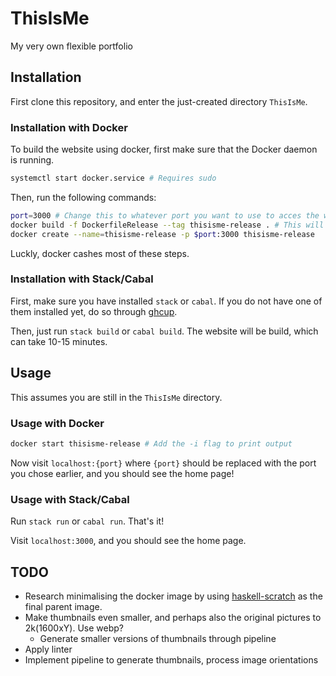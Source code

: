 # ThisIsMe

My very own flexible portfolio

## Installation

First clone this repository, and enter the just-created directory `ThisIsMe`.

### Installation with Docker

To build the website using docker, first make sure that the Docker daemon is running.

```bash
systemctl start docker.service # Requires sudo
```

Then, run the following commands:

```bash
port=3000 # Change this to whatever port you want to use to acces the website
docker build -f DockerfileRelease --tag thisisme-release . # This will take 10-15 minutes
docker create --name=thisisme-release -p $port:3000 thisisme-release
```

Luckly, docker cashes most of these steps.

### Installation with Stack/Cabal

First, make sure you have installed `stack` or `cabal`. If you do not have one of
them installed yet, do so through [ghcup](https://www.haskell.org/ghcup/install/).

Then, just run `stack build` or `cabal build`. The website will be build, which
can take 10-15 minutes.

## Usage

This assumes you are still in the ``ThisIsMe`` directory.

### Usage with Docker

```bash
docker start thisisme-release # Add the -i flag to print output
```

Now visit ``localhost:{port}`` where ``{port}`` should be replaced with the port
you chose earlier, and you should see the home page!

### Usage with Stack/Cabal

Run `stack run` or `cabal run`. That's it!

Visit ``localhost:3000``, and you should see the home page.

## TODO

- Research minimalising the docker image by using [haskell-scratch](https://github.com/fpco/haskell-scratch/) as the final parent image.
- Make thumbnails even smaller, and perhaps also the original pictures to 2k(1600xY). Use webp?
  - Generate smaller versions of thumbnails through pipeline
- Apply linter
- Implement pipeline to generate thumbnails, process image orientations
